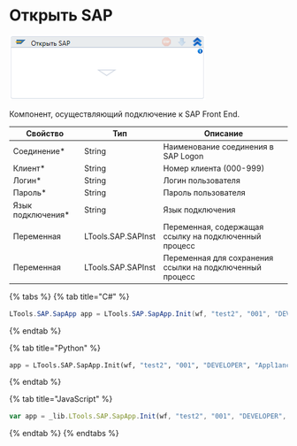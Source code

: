 # Открыть SAP

![](<../../../.gitbook/assets/image (361).png>)

Компонент, осуществляющий подключение к SAP Front End.

| Свойство           | Тип                | Описание                                                 |
| ------------------ | ------------------ | -------------------------------------------------------- |
| Соединение\*       | String             | Наименование соединения в SAP Logon                      |
| Клиент\*           | String             | Номер клиента (000-999)                                  |
| Логин\*            | String             | Логин пользователя                                       |
| Пароль\*           | String             | Пароль пользователя                                      |
| Язык подключения\* | String             | Язык подключения                                         |
| Переменная         | LTools.SAP.SAPInst | Переменная, содержащая ссылку на подключенный процесс    |
| Переменная         | LTools.SAP.SAPInst | Переменная для сохранения ссылки на подключенный процесс |

{% tabs %}
{% tab title="C#" %}
```csharp
LTools.SAP.SapApp app = LTools.SAP.SapApp.Init(wf, "test2", "001", "DEVELOPER", "Appl1ance", "en");
```
{% endtab %}

{% tab title="Python" %}
```python
app = LTools.SAP.SapApp.Init(wf, "test2", "001", "DEVELOPER", "Appl1ance", "en")
```
{% endtab %}

{% tab title="JavaScript" %}
```javascript
var app = _lib.LTools.SAP.SapApp.Init(wf, "test2", "001", "DEVELOPER", "Appl1ance", "en");
```
{% endtab %}
{% endtabs %}
